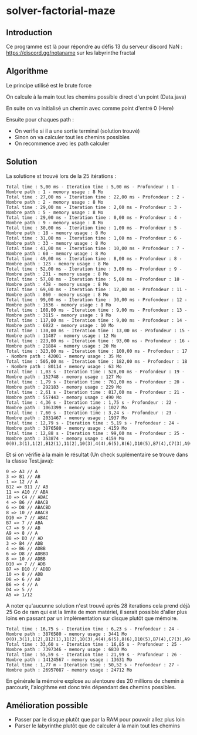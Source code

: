 # solver-factorial-maze

## Introduction

Ce programme est là pour répondre au défis 13 du serveur discord NaN : https://discord.gg/notaname sur les labyrinthe fractal

## Algorithme

Le principe utilisé est le brute force

On calcule à la main tout les chemins possible direct d'un point (Data.java)

En suite on va initialisé un chemin avec comme point d'entré 0 (Here)

Ensuite pour chaques path :
- On verifie si il a une sortie terminal (solution trouvé)
- Sinon on va calculer tout les chemins possibles
- On recommence avec les path calculer

## Solution

La solutione st trouvé lors de la 25 itérations :
```
Total time : 5,00 ms - Iteration time : 5,00 ms - Profondeur : 1 - Nombre path : 1 - memory usage : 8 Mo
Total time : 27,00 ms - Iteration time : 22,00 ms - Profondeur : 2 - Nombre path : 2 - memory usage : 8 Mo
Total time : 29,00 ms - Iteration time : 2,00 ms - Profondeur : 3 - Nombre path : 5 - memory usage : 8 Mo
Total time : 29,00 ms - Iteration time : 0,00 ms - Profondeur : 4 - Nombre path : 9 - memory usage : 8 Mo
Total time : 30,00 ms - Iteration time : 1,00 ms - Profondeur : 5 - Nombre path : 18 - memory usage : 8 Mo
Total time : 31,00 ms - Iteration time : 1,00 ms - Profondeur : 6 - Nombre path : 33 - memory usage : 8 Mo
Total time : 41,00 ms - Iteration time : 10,00 ms - Profondeur : 7 - Nombre path : 60 - memory usage : 8 Mo
Total time : 49,00 ms - Iteration time : 8,00 ms - Profondeur : 8 - Nombre path : 123 - memory usage : 8 Mo
Total time : 52,00 ms - Iteration time : 3,00 ms - Profondeur : 9 - Nombre path : 231 - memory usage : 8 Mo
Total time : 57,00 ms - Iteration time : 5,00 ms - Profondeur : 10 - Nombre path : 438 - memory usage : 8 Mo
Total time : 69,00 ms - Iteration time : 12,00 ms - Profondeur : 11 - Nombre path : 860 - memory usage : 8 Mo
Total time : 99,00 ms - Iteration time : 30,00 ms - Profondeur : 12 - Nombre path : 1636 - memory usage : 8 Mo
Total time : 108,00 ms - Iteration time : 9,00 ms - Profondeur : 13 - Nombre path : 3115 - memory usage : 9 Mo
Total time : 117,00 ms - Iteration time : 9,00 ms - Profondeur : 14 - Nombre path : 6022 - memory usage : 10 Mo
Total time : 130,00 ms - Iteration time : 13,00 ms - Profondeur : 15 - Nombre path : 11487 - memory usage : 12 Mo
Total time : 223,00 ms - Iteration time : 93,00 ms - Profondeur : 16 - Nombre path : 21884 - memory usage : 20 Mo
Total time : 323,00 ms - Iteration time : 100,00 ms - Profondeur : 17 - Nombre path : 42001 - memory usage : 35 Mo
Total time : 505,00 ms - Iteration time : 182,00 ms - Profondeur : 18 - Nombre path : 80114 - memory usage : 63 Mo
Total time : 1,03 s - Iteration time : 528,00 ms - Profondeur : 19 - Nombre path : 152748 - memory usage : 127 Mo
Total time : 1,79 s - Iteration time : 761,00 ms - Profondeur : 20 - Nombre path : 292183 - memory usage : 229 Mo
Total time : 2,61 s - Iteration time : 817,00 ms - Profondeur : 21 - Nombre path : 557443 - memory usage : 490 Mo
Total time : 4,36 s - Iteration time : 1,75 s - Profondeur : 22 - Nombre path : 1063399 - memory usage : 1027 Mo
Total time : 7,60 s - Iteration time : 3,24 s - Profondeur : 23 - Nombre path : 2031467 - memory usage : 1937 Mo
Total time : 12,79 s - Iteration time : 5,19 s - Profondeur : 24 - Nombre path : 3876580 - memory usage : 4159 Mo
Total time : 12,88 s - Iteration time : 99,00 ms - Profondeur : 25 - Nombre path : 353874 - memory usage : 4159 Mo
0(0),3(1),1(2),B12(1),11(2),10(3),4(4),6(5),8(6),D10(5),B7(4),C7(3),A9(2),B8(1),3(2),4(3),6(4),8(5),D10(4),B7(3),10(4),D8(3),B6(2),D4(1),A5(0)
```
Et si on vérifie à la main le résultat (Un check suplémentaire se trouve dans la classe Test.java):

```
0 => A3 // A
3 => B1 // AB
1 => 12 // A
B12 => B11 // AB
11 => A10 // ABA
10 => C4 // ABAC
4 => B6 // ABACB
6 => D8 // ABACBD
8 => 10 // ABACB
D10 => 7 // ABAC
B7 => 7 // ABA
C7 => 9 // AB
A9 => 8 // A
B8 => D3 // AD
3 => B4 // ADB
4 => B6 // ADBB
6 => D8 // ADBBD
8 => 10 // ADBB
D10 => 7 // ADB
B7 => D10 // ADBD
10 => 8 // ADB
D8 => 6 // AD
B6 => 4 // A
D4 => 5 //
A5 => 1/12
```

A noter qu'aucunne solution n'est trouvé après 28 iterations cela prend déjà 25 Go de ram qui est la limite de mon matériel, 
il serait possible d'aller plus loins en passant par un implémentation sur disque plutôt que mémoire.

```
Total time : 16,75 s - Iteration time : 6,23 s - Profondeur : 24 - Nombre path : 3876580 - memory usage : 3441 Mo
0(0),3(1),1(2),B12(1),11(2),10(3),4(4),6(5),8(6),D10(5),B7(4),C7(3),A9(2),B8(1),3(2),4(3),6(4),8(5),D10(4),B7(3),10(4),D8(3),B6(2),D4(1),A5(0)
Total time : 33,60 s - Iteration time : 16,85 s - Profondeur : 25 - Nombre path : 7397346 - memory usage : 6830 Mo
Total time : 55,59 s - Iteration time : 21,99 s - Profondeur : 26 - Nombre path : 14124567 - memory usage : 13631 Mo
Total time : 1,77 m - Iteration time : 50,52 s - Profondeur : 27 - Nombre path : 26957087 - memory usage : 24712 Mo
```

En générale la mémoire explose au alentoure des 20 millions de chemin à parcourir, l'alogithme est donc très dépendant des chemins possibles.

## Amélioration possible
- Passer par le disque plutôt que par la RAM pour pouvoir allez plus loin
- Parser le labyrinthe plutôt que de calculer à la main tout les chemins
